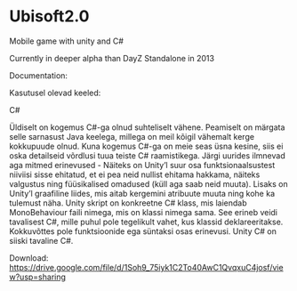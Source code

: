 # Ubisoft2.0
Mobile game with unity and C#

Currently in deeper alpha than DayZ Standalone in 2013



Documentation:

Kasutusel olevad keeled:

C# 


Üldiselt on kogemus C#-ga olnud suhteliselt vähene. Peamiselt on märgata selle sarnasust Java keelega, millega on meil kõigil vähemalt kerge kokkupuude olnud. 
Kuna kogemus C#-ga on meie seas üsna kesine, siis ei oska detailseid võrdlusi tuua teiste C# raamistikega. 
Järgi uurides ilmnevad aga mitmed erinevused - Näiteks on Unity’l suur osa funktsionaalsustest niiviisi sisse ehitatud, et ei pea neid nullist ehitama hakkama, näiteks valgustus ning füüsikalised omadused (küll aga saab neid muuta). Lisaks on Unity’l graafiline liides, mis aitab kergemini atribuute muuta ning kohe ka tulemust näha. 
Unity skript on konkreetne C# klass, mis laiendab MonoBehaviour faili nimega, mis on klassi nimega sama. See erineb veidi tavalisest C#, mille puhul pole tegelikult vahet, kus klassid deklareeritakse.
Kokkuvõttes pole funktsioonide ega süntaksi osas erinevusi. Unity C# on siiski tavaline C#.



Download: https://drive.google.com/file/d/1Soh9_75iyk1C2To40AwC1QvqxuC4josf/view?usp=sharing




